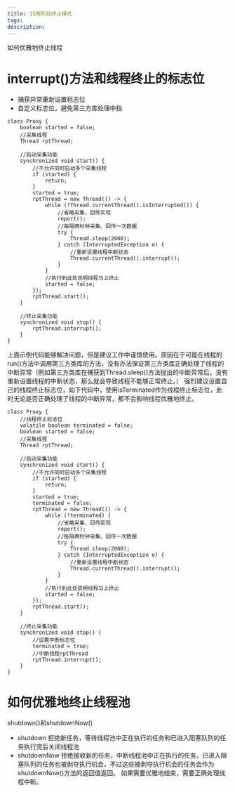 ```yaml
---
title: 35两阶段终止模式
tags:
description:
---
```

如何优雅地终止线程
# interrupt()方法和线程终止的标志位
- 捕获异常重新设置标志位
- 自定义标志位，避免第三方库处理中指
```
class Proxy {
    boolean started = false;
    //采集线程
    Thread rptThread;

    //启动采集功能
    synchronized void start() {
        //不允许同时启动多个采集线程
        if (started) {
            return;
        }
        started = true;
        rptThread = new Thread(() -> {
            while (!Thread.currentThread().isInterrupted()) {
                //省略采集、回传实现
                report();
                //每隔两秒钟采集、回传⼀次数据
                try {
                    Thread.sleep(2000);
                } catch (InterruptedException e) {
                    //重新设置线程中断状态
                    Thread.currentThread().interrupt();
                }
            }
            //执⾏到此处说明线程⻢上终⽌
            started = false;
        });
        rptThread.start();
    }

    //终⽌采集功能
    synchronized void stop() {
        rptThread.interrupt();
    }
}
```
上面示例代码能够解决问题，但是建议工作中谨慎使用。原因在于可能在线程的run()方法中调用第三方类库的方法，没有办法保证第三方类库正确处理了线程的中断异常（例如第三方类库在捕获到Thread.sleep()方法抛出的中断异常后，没有重新设置线程的中断状态，那么就会导致线程不能够正常终止。）
强烈建议设置自己的线程终止标志位，如下代码中，使用isTerminated作为线程终止标志位，此时无论是否正确处理了线程的中断异常，都不会影响线程优雅地终止。
```
class Proxy {
    //线程终⽌标志位
    volatile boolean terminated = false;
    boolean started = false;
    //采集线程
    Thread rptThread;

    //启动采集功能
    synchronized void start() {
        //不允许同时启动多个采集线程
        if (started) {
            return;
        }
        started = true;
        terminated = false;
        rptThread = new Thread(() -> {
            while (!terminated) {
                //省略采集、回传实现
                report();
                //每隔两秒钟采集、回传⼀次数据
                try {
                    Thread.sleep(2000);
                } catch (InterruptedException e) {
                    //重新设置线程中断状态
                    Thread.currentThread().interrupt();
                }
            }
            //执⾏到此处说明线程⻢上终⽌
            started = false;
        });
        rptThread.start();
    }

    //终⽌采集功能
    synchronized void stop() {
        //设置中断标志位
        terminated = true;
        //中断线程rptThread
        rptThread.interrupt();
    }
}
```
# 如何优雅地终止线程池
shutdown()和shutdownNow()
- shutdown
拒绝新任务，等待线程池中正在执行的任务和已进入阻塞队列的任务执行完后关闭线程池
- shutdownNow
拒绝接收新的任务，中断线程池中正在执行的任务，已进入阻塞队列的任务也被剥夺执行机会，不过这些被剥夺执行机会的任务会作为shutdownNow()方法的返回值返回。
如果需要优雅地结束，需要正确处理线程中断。
































































